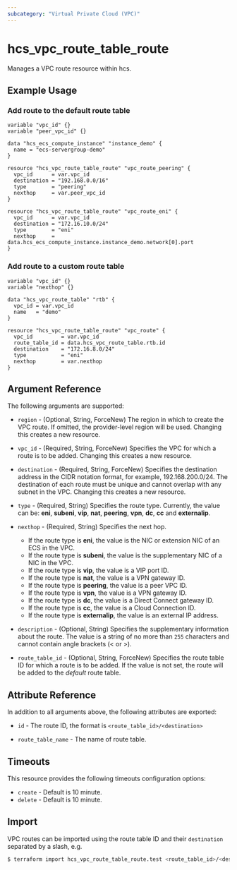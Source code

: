 ```yaml
---
subcategory: "Virtual Private Cloud (VPC)"
---
```


# hcs_vpc_route_table_route

Manages a VPC route resource within hcs.

## Example Usage

### Add route to the default route table

```hcl
variable "vpc_id" {}
variable "peer_vpc_id" {}

data "hcs_ecs_compute_instance" "instance_demo" {
  name = "ecs-servergroup-demo"
}

resource "hcs_vpc_route_table_route" "vpc_route_peering" {
  vpc_id      = var.vpc_id
  destination = "192.168.0.0/16"
  type        = "peering"
  nexthop     = var.peer_vpc_id
}

resource "hcs_vpc_route_table_route" "vpc_route_eni" {
  vpc_id      = var.vpc_id
  destination = "172.16.10.0/24"
  type        = "eni"
  nexthop     = data.hcs_ecs_compute_instance.instance_demo.network[0].port
}
```

### Add route to a custom route table

```hcl
variable "vpc_id" {}
variable "nexthop" {}

data "hcs_vpc_route_table" "rtb" {
  vpc_id = var.vpc_id
  name   = "demo"
}

resource "hcs_vpc_route_table_route" "vpc_route" {
  vpc_id         = var.vpc_id
  route_table_id = data.hcs_vpc_route_table.rtb.id
  destination    = "172.16.8.0/24"
  type           = "eni"
  nexthop        = var.nexthop
}
```

## Argument Reference

The following arguments are supported:

* `region` - (Optional, String, ForceNew) The region in which to create the VPC route. If omitted, the provider-level
  region will be used. Changing this creates a new resource.

* `vpc_id` - (Required, String, ForceNew) Specifies the VPC for which a route is to be added. Changing this creates a
  new resource.

* `destination` - (Required, String, ForceNew) Specifies the destination address in the CIDR notation format,
  for example, 192.168.200.0/24. The destination of each route must be unique and cannot overlap with any
  subnet in the VPC. Changing this creates a new resource.

* `type` - (Required, String) Specifies the route type. Currently, the value can be:
  **eni**, **subeni**, **vip**, **nat**, **peering**, **vpn**, **dc**, **cc** and **externalip**.

* `nexthop` - (Required, String) Specifies the next hop.
  + If the route type is **eni**, the value is the NIC or extension NIC of an ECS in the VPC.
  + If the route type is **subeni**, the value is the supplementary NIC of a NIC in the VPC.
  + If the route type is **vip**, the value is a VIP port ID.
  + If the route type is **nat**, the value is a VPN gateway ID.
  + If the route type is **peering**, the value is a peer VPC ID.
  + If the route type is **vpn**, the value is a VPN gateway ID.
  + If the route type is **dc**, the value is a Direct Connect gateway ID.
  + If the route type is **cc**, the value is a Cloud Connection ID.
  + If the route type is **externalip**, the value is an external IP address.

* `description` - (Optional, String) Specifies the supplementary information about the route.
  The value is a string of no more than `255` characters and cannot contain angle brackets (< or >).

* `route_table_id` - (Optional, String, ForceNew) Specifies the route table ID for which a route is to be added.
  If the value is not set, the route will be added to the *default* route table.

## Attribute Reference

In addition to all arguments above, the following attributes are exported:

* `id` - The route ID, the format is `<route_table_id>/<destination>`

* `route_table_name` - The name of route table.

## Timeouts

This resource provides the following timeouts configuration options:

* `create` - Default is 10 minute.
* `delete` - Default is 10 minute.

## Import

VPC routes can be imported using the route table ID and their `destination` separated by a slash, e.g.

```bash
$ terraform import hcs_vpc_route_table_route.test <route_table_id>/<destination>
```
